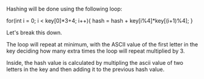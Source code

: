 Hashing will be done using the following loop:

for(int i = 0; i < key[0]*3+4; i++){
    hash = hash + key[i%4]*key[(i+1)%4];
}

Let's break this down.

The loop will repeat at minimum, with the ASCII value of the first letter in the
key deciding how many extra times the loop will repeat multiplied by 3.

Inside, the hash value is calculated by multipling the ascii value of two letters
in the key and then adding it to the previous hash value.